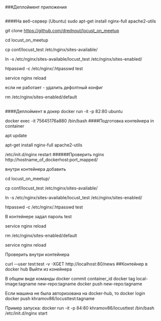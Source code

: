 ###Деплоймент приложения


##
####На веб-сервер (Ubuntu)
sudo apt-get install nginx-full apache2-utils

git clone https://github.com/drednout/locust_on_meetup

cd locust_on_meetup

cp conf/locust_test /etc/nginx/sites-available/

ln -s /etc/nginx/sites-available/locust_test /etc/nginx/sites-enabled/

htpasswd -c /etc/nginx/.htpasswd test

service nginx reload

если не работает - удалить дефолтный конфиг

rm /etc/nginx/sites-enabled/default
 
##
####Деплоймент в докер
docker run -it -p 82:80 ubuntu

docker exec -it 75645176a880 /bin/bash
####Подготовка контейнера
in container

apt update

apt-get install nginx-full apache2-utils

/etc/init.d/nginx restart
######Проверить nginx
http://hostname_of_dockerhost:port_mapped/


внутри контейнера добавить

cd locust_on_meetup/

cp conf/locust_test /etc/nginx/sites-available/

ln -s /etc/nginx/sites-available/locust_test /etc/nginx/sites-enabled/

htpasswd -c /etc/nginx/.htpasswd test

В контейнере задал пароль test

service nginx reload

rm /etc/nginx/sites-enabled/default

service nginx reload

Проверить внутри контейнера

curl --user test:test -v -XGET http://localhost:80/news
##Контейнер в docker hub
Выйти из конейнера

В общем виде команды
docker commit container_id
docker tag local-image:tagname new-repo:tagname
docker push new-repo:tagname

Если машина не была авторизована на docker-hub, то
docker login
docker push khramov86/locusttest:tagname

Пример запуска:
docker run -it -p 84:80 khramov86/locusttest /bin/bash
/etc/init.d/nginx start
 